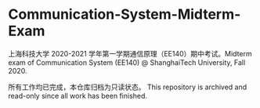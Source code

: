 # Communication-System-Midterm-Exam
上海科技大学 2020-2021 学年第一学期通信原理（EE140）期中考试。Midterm exam of Communication System (EE140) @ ShanghaiTech University, Fall 2020.

所有工作均已完成，本仓库归档为只读状态。 This repository is archived and read-only since all work has been finished.